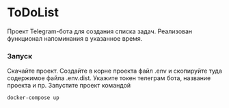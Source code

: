# ToDoList
Проект Telegram-бота для создания списка задач. Реализован функционал напоминания в указанное время. 


### Запуск 

Скачайте проект. Создайте в корне проекта файл .env и скопируйте туда содержимое файла .env.dist. Укажите токен телеграм бота, название проекта и пр.
Запустите проект командой
   ```shell
   docker-compose up
   ```
